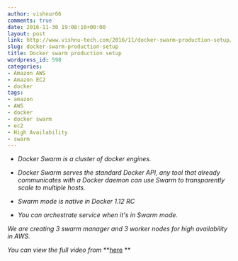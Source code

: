 ```yaml
---
author: vishnur66
comments: true
date: 2016-11-30 19:08:10+00:00
layout: post
link: http://www.vishnu-tech.com/2016/11/docker-swarm-production-setup/
slug: docker-swarm-production-setup
title: Docker swarm production setup
wordpress_id: 598
categories:
- Amazon AWS
- Amazon EC2
- docker
tags:
- amazon
- AWS
- docker
- docker swarm
- ec2
- High Availability
- swarm
---
```



	
  * _Docker Swarm is a cluster of docker engines._

	
  * _Docker Swarm serves the standard Docker API, any tool that already communicates with a Docker daemon can use Swarm to transparently scale to multiple hosts._

	
  * _Swarm mode is native in Docker 1.12 RC_

	
  * _You can orchestrate service when it's in Swarm mode._


_We are creating 3 swarm manager and 3 worker nodes for high availability in AWS._

_You can view the full video from_ **[here](https://asciinema.org/a/94625) **






